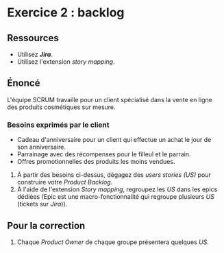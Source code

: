 # Exercice 2 : backlog

## Ressources

- Utilisez ***Jira***.
- Utilisez l'extension *story mapping*.

## Énoncé

L'équipe SCRUM travaille pour un client spécialisé dans la vente en ligne des produits cosmétiques sur mesure.

### Besoins exprimés par le client

- Cadeau d'anniversaire pour un client qui effectue un achat le jour de son anniversaire.
- Parrainage avec des récompenses pour le filleul et le parrain.
- Offres promotionnelles des produits les moins vendues.

1. À partir des besoins ci-dessus, dégagez des *users stories (US)* pour construire votre *Product Backlog*.
2. À l'aide de l'extension *Story mapping*, regroupez les *US* dans les epics dédiées (Epic est une macro-fonctionnalité qui regroupe plusieurs *US* (tickets sur *Jira*)).

## Pour la correction

1. Chaque *Product Owner* de chaque groupe présentera quelques *US*.

